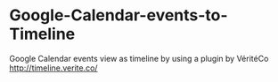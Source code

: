 Google-Calendar-events-to-Timeline
==================================

Google Calendar events view as timeline by using a plugin by VéritéCo http://timeline.verite.co/